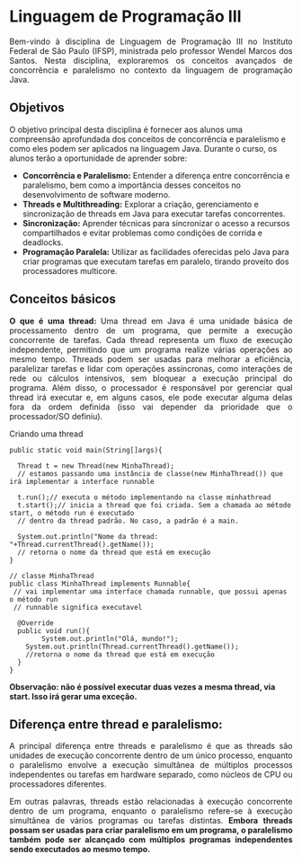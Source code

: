 # Linguagem de Programação III
<p align="justify">Bem-vindo à disciplina de Linguagem de Programação III no Instituto Federal de São Paulo (IFSP), ministrada pelo professor Wendel Marcos dos Santos. Nesta disciplina, exploraremos os conceitos avançados de concorrência e paralelismo no contexto da linguagem de programação Java.
</p>

<h2>Objetivos</h2>
<p>O objetivo principal desta disciplina é fornecer aos alunos uma compreensão aprofundada dos conceitos de concorrência e paralelismo e como eles podem ser aplicados na linguagem Java. Durante o curso, os alunos terão a oportunidade de aprender sobre:
</p>

* <strong>Concorrência e Paralelismo:</strong> Entender a diferença entre concorrência e paralelismo, bem como a importância desses conceitos no desenvolvimento de software moderno.
* <strong>Threads e Multithreading:</strong> Explorar a criação, gerenciamento e sincronização de threads em Java para executar tarefas concorrentes.
* <strong>Sincronização:</strong> Aprender técnicas para sincronizar o acesso a recursos compartilhados e evitar problemas como condições de corrida e deadlocks.
* <strong>Programação Paralela:</strong> Utilizar as facilidades oferecidas pelo Java para criar programas que executam tarefas em paralelo, tirando proveito dos processadores multicore.

<h2>Conceitos básicos
</h2>
<p align="justify"><strong>O que é uma thread: </strong>Uma thread em Java é uma unidade básica de processamento dentro de um programa, que permite a execução concorrente de tarefas. Cada thread representa um fluxo de execução independente, permitindo que um programa realize várias operações ao mesmo tempo. Threads podem ser usadas para melhorar a eficiência, paralelizar tarefas e lidar com operações assíncronas, como interações de rede ou cálculos intensivos, sem bloquear a execução principal do programa. Além disso, o processador é responsável por gerenciar qual thread irá executar e, em alguns casos, ele pode executar alguma delas fora da ordem definida (isso vai depender da prioridade que o processador/SO definiu). 
</p>

Criando uma thread
```
public static void main(String[]args){

  Thread t = new Thread(new MinhaThread);
  // estamos passando uma instância de classe(new MinhaThread()) que irá implementar a interface runnable

  t.run();// executa o método implementando na classe minhathread
  t.start();// inicia a thread que foi criada. Sem a chamada ao método start, o método run é executado
  // dentro da thread padrão. No caso, a padrão é a main.

  System.out.println("Nome da thread: "+Thread.currentThread().getName());
  // retorna o nome da thread que está em execução
}

// classe MinhaThread
public class MinhaThread implements Runnable{
 // vai implementar uma interface chamada runnable, que possui apenas o método run
 // runnable significa executavel

  @Override
  public void run(){
    	System.out.println("Olá, mundo!");
	System.out.println(Thread.currentThread().getName());
	//retorna o nome da thread que está em execução
  }
}

```
<strong>Observação: não é possível executar duas vezes a mesma thread, via start. Isso irá gerar uma exceção.</strong>


<h2>Diferença entre thread e paralelismo:</h2>
<p align="justify">A principal diferença entre threads e paralelismo é que as threads são unidades de execução concorrente dentro de um único processo, enquanto o paralelismo envolve a execução simultânea de múltiplos processos independentes ou tarefas em hardware separado, como núcleos de CPU ou processadores diferentes.</p>

<p align="justify">Em outras palavras, threads estão relacionadas à execução concorrente dentro de um programa, enquanto o paralelismo refere-se à execução simultânea de vários programas ou tarefas distintas. <strong>Embora threads possam ser usadas para criar paralelismo em um programa, o paralelismo também pode ser alcançado com múltiplos programas independentes sendo executados ao mesmo tempo.</strong></p>





